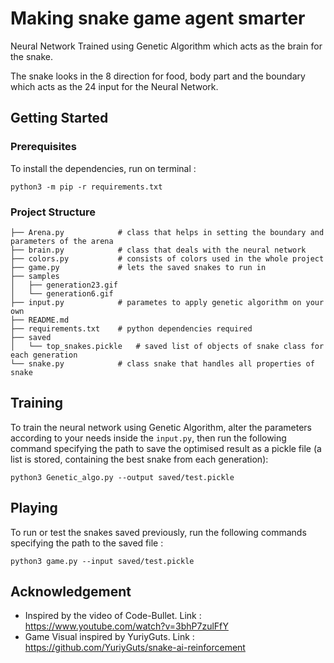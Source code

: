 # Making snake game agent smarter
Neural Network Trained using Genetic Algorithm which acts as the brain for the snake.

The snake looks in the 8 direction for food, body part and the boundary which acts as the 24 input for the Neural Network.

## Getting Started
### Prerequisites
To install the dependencies, run on terminal :
```
python3 -m pip -r requirements.txt
```

### Project Structure
```
├── Arena.py            # class that helps in setting the boundary and parameters of the arena
├── brain.py            # class that deals with the neural network
├── colors.py           # consists of colors used in the whole project
├── game.py             # lets the saved snakes to run in 
├── samples
│   ├── generation23.gif    
│   └── generation6.gif
├── input.py            # parametes to apply genetic algorithm on your own
├── README.md
├── requirements.txt    # python dependencies required
├── saved
│   └── top_snakes.pickle   # saved list of objects of snake class for each generation
└── snake.py            # class snake that handles all properties of snake
```
## Training
To train the neural network using Genetic Algorithm, alter the parameters according to your needs inside the ```input.py```, then run the following command specifying the path to save the optimised result as a pickle file (a list is stored, containing the best snake from each generation):
```
python3 Genetic_algo.py --output saved/test.pickle 
```
## Playing
To run or test the snakes saved previously, run the following commands specifying the path to the saved file :
```
python3 game.py --input saved/test.pickle
```
## Acknowledgement
- Inspired by the video of Code-Bullet. Link : https://www.youtube.com/watch?v=3bhP7zulFfY
- Game Visual inspired by YuriyGuts. Link : https://github.com/YuriyGuts/snake-ai-reinforcement
